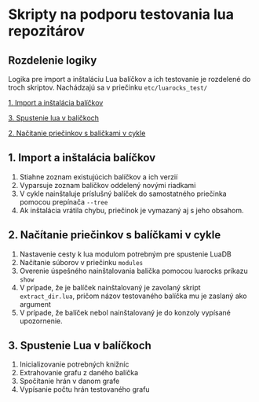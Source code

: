 # Skripty na podporu testovania lua repozitárov

## Rozdelenie logiky

Logika pre import a inštaláciu Lua balíčkov a ich testovanie je rozdelené do troch skriptov. Nachádzajú sa v priečinku `etc/luarocks_test/`

[1. Import a inštalácia balíčkov](#1-import-a-inštalácia-balíčkov)

[3. Spustenie lua v balíčkoch](#2-spustenie-lua-v-balíčkoch)

[2. Načítanie priečinkov s balíčkami v cykle](#2-načítanie-priečinkov-s-balíčkami-v-cykle)


## 1. Import a inštalácia balíčkov

 1.  Stiahne zoznam existujúcich balíčkov a ich verzií
 2.  Vyparsuje zoznam balíčkov oddelený novými riadkami
 3.  V cykle nainštaluje príslušný balíček do samostatného priečinka pomocou prepínača  `--tree`
 4.  Ak inštalácia vrátila chybu, priečinok je vymazaný aj s jeho obsahom.


## 2. Načítanie priečinkov s balíčkami v cykle

1. Nastavenie cesty k lua modulom potrebným pre spustenie LuaDB
2. Načítanie súborov v priečinku `modules`
3. Overenie úspešného nainštalovania balíčka pomocou luarocks príkazu `show`
4. V prípade, že je balíček nainštalovaný je zavolaný skript `extract_dir.lua`, pričom názov testovaného balíčka mu je zaslaný ako argument
5. V prípade, že balíček nebol nainštalovaný je do konzoly vypísané upozornenie.

## 3. Spustenie Lua v balíčkoch

1. Inicializovanie potrebných knižníc
2. Extrahovanie grafu z daného balíčka
3. Spočítanie hrán v danom grafe
4. Vypísanie počtu hrán testovaného grafu


